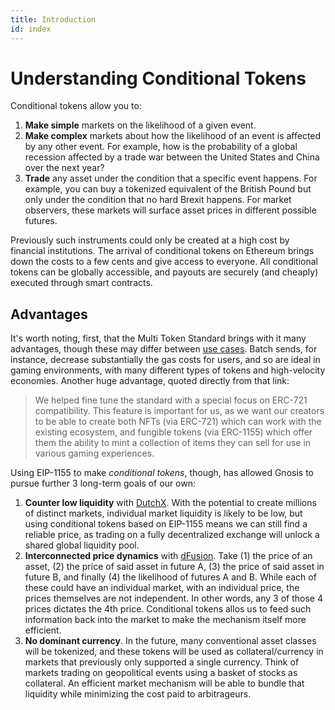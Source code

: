 ```yaml
---
title: Introduction
id: index
---
```


# Understanding Conditional Tokens

Conditional tokens allow you to:

1. **Make simple** markets on the likelihood of a given event.
2. **Make complex** markets about how the likelihood of an event is affected by any other event. For example, how is the probability of a global recession affected by a trade war between the United States and China over the next year?
3. **Trade** any asset under the condition that a specific event happens. For example, you can buy a tokenized equivalent of the British Pound but only under the condition that no hard Brexit happens. For market observers, these markets will surface asset prices in different possible futures.

Previously such instruments could only be created at a high cost by financial institutions. The arrival of conditional tokens on Ethereum brings down the costs to a few cents and give access to everyone. All conditional tokens can be globally accessible, and payouts are securely (and cheaply) executed through smart contracts.

## Advantages

It's worth noting, first, that the Multi Token Standard brings with it many advantages, though these may differ between [use cases](https://medium.com/sandbox-game/erc-1155-a-new-standard-for-the-sandbox-c95ee1e45072). Batch sends, for instance, decrease substantially the gas costs for users, and so are ideal in gaming environments, with many different types of tokens and high-velocity economies. Another huge advantage, quoted directly from that link:

> We helped fine tune the standard with a special focus on ERC-721 compatibility. This feature is important for us, as we want our creators to be able to create both NFTs (via ERC-721) which can work with the existing ecosystem, and fungible tokens (via ERC-1155) which offer them the ability to mint a collection of items they can sell for use in various gaming experiences.

Using EIP-1155 to make _conditional tokens_, though, has allowed Gnosis to pursue further 3 long-term goals of our own:

1. **Counter low liquidity** with [DutchX](https://www.reddit.com/r/ethereum/comments/a3expm/slowtrade_is_live_on_mainnet_or_why_we_build_the/). With the potential to create millions of distinct markets, individual market liquidity is likely to be low, but using conditional tokens based on EIP-1155 means we can still find a reliable price, as trading on a fully decentralized exchange will unlock a shared global liquidity pool.
2. **Interconnected price dynamics** with [dFusion](https://github.com/gnosis/dex-research). Take (1) the price of an asset, (2) the price of said asset in future A, (3) the price of said asset in future B, and finally (4) the likelihood of futures A and B. While each of these could have an individual market, with an individual price, the prices themselves are not independent. In other words, any 3 of those 4 prices dictates the 4th price. Conditional tokens allos us to feed such information back into the market to make the mechanism itself more efficient.
3. **No dominant currency**. In the future, many conventional asset classes will be tokenized, and these tokens will be used as collateral/currency in markets that previously only supported a single currency. Think of markets trading on geopolitical events using a basket of stocks as collateral. An efficient market mechanism will be able to bundle that liquidity while minimizing the cost paid to arbitrageurs.